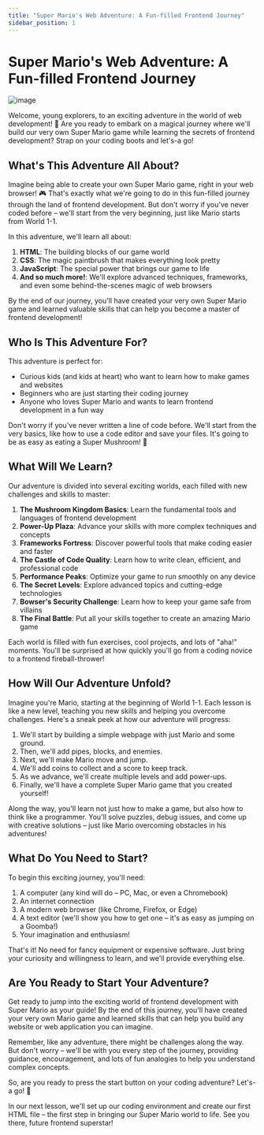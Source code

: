 ```yaml
---
title: "Super Mario's Web Adventure: A Fun-filled Frontend Journey"
sidebar_position: 1
---
```


# Super Mario's Web Adventure: A Fun-filled Frontend Journey

![image](https://sfile.chatglm.cn/testpath/2155a583-e559-5993-9430-6a2ba4f9be94_0.png)

Welcome, young explorers, to an exciting adventure in the world of web development! 🌟 Are you ready to embark on a magical journey where we'll build our very own Super Mario game while learning the secrets of frontend development? Strap on your coding boots and let's-a go!

## What's This Adventure All About?

Imagine being able to create your own Super Mario game, right in your web browser! 🎮 That's exactly what we're going to do in this fun-filled journey through the land of frontend development. But don't worry if you've never coded before – we'll start from the very beginning, just like Mario starts from World 1-1.

In this adventure, we'll learn all about:

1. **HTML**: The building blocks of our game world
2. **CSS**: The magic paintbrush that makes everything look pretty
3. **JavaScript**: The special power that brings our game to life
4. **And so much more!**: We'll explore advanced techniques, frameworks, and even some behind-the-scenes magic of web browsers

By the end of our journey, you'll have created your very own Super Mario game and learned valuable skills that can help you become a master of frontend development!

## Who Is This Adventure For?

This adventure is perfect for:

- Curious kids (and kids at heart) who want to learn how to make games and websites
- Beginners who are just starting their coding journey
- Anyone who loves Super Mario and wants to learn frontend development in a fun way

Don't worry if you've never written a line of code before. We'll start from the very basics, like how to use a code editor and save your files. It's going to be as easy as eating a Super Mushroom! 🍄

## What Will We Learn?

Our adventure is divided into several exciting worlds, each filled with new challenges and skills to master:

1. **The Mushroom Kingdom Basics**: Learn the fundamental tools and languages of frontend development
2. **Power-Up Plaza**: Advance your skills with more complex techniques and concepts
3. **Frameworks Fortress**: Discover powerful tools that make coding easier and faster
4. **The Castle of Code Quality**: Learn how to write clean, efficient, and professional code
5. **Performance Peaks**: Optimize your game to run smoothly on any device
6. **The Secret Levels**: Explore advanced topics and cutting-edge technologies
7. **Bowser's Security Challenge**: Learn how to keep your game safe from villains
8. **The Final Battle**: Put all your skills together to create an amazing Mario game

Each world is filled with fun exercises, cool projects, and lots of "aha!" moments. You'll be surprised at how quickly you'll go from a coding novice to a frontend fireball-thrower!

## How Will Our Adventure Unfold?

Imagine you're Mario, starting at the beginning of World 1-1. Each lesson is like a new level, teaching you new skills and helping you overcome challenges. Here's a sneak peek at how our adventure will progress:

1. We'll start by building a simple webpage with just Mario and some ground.
2. Then, we'll add pipes, blocks, and enemies.
3. Next, we'll make Mario move and jump.
4. We'll add coins to collect and a score to keep track.
5. As we advance, we'll create multiple levels and add power-ups.
6. Finally, we'll have a complete Super Mario game that you created yourself!

Along the way, you'll learn not just how to make a game, but also how to think like a programmer. You'll solve puzzles, debug issues, and come up with creative solutions – just like Mario overcoming obstacles in his adventures!

## What Do You Need to Start?

To begin this exciting journey, you'll need:

1. A computer (any kind will do – PC, Mac, or even a Chromebook)
2. An internet connection
3. A modern web browser (like Chrome, Firefox, or Edge)
4. A text editor (we'll show you how to get one – it's as easy as jumping on a Goomba!)
5. Your imagination and enthusiasm!

That's it! No need for fancy equipment or expensive software. Just bring your curiosity and willingness to learn, and we'll provide everything else.

## Are You Ready to Start Your Adventure?

Get ready to jump into the exciting world of frontend development with Super Mario as your guide! By the end of this journey, you'll have created your very own Mario game and learned skills that can help you build any website or web application you can imagine.

Remember, like any adventure, there might be challenges along the way. But don't worry – we'll be with you every step of the journey, providing guidance, encouragement, and lots of fun analogies to help you understand complex concepts.

So, are you ready to press the start button on your coding adventure? Let's-a go! 🚀

In our next lesson, we'll set up our coding environment and create our first HTML file – the first step in bringing our Super Mario world to life. See you there, future frontend superstar!
